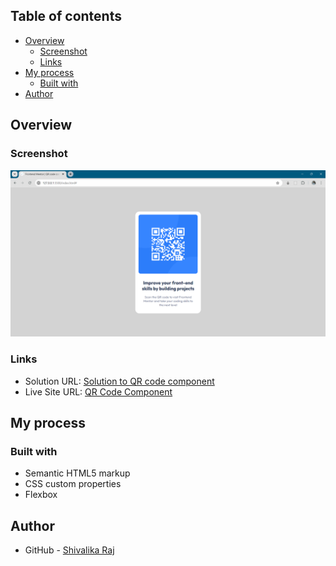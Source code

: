 ## Table of contents

- [Overview](#overview)
  - [Screenshot](#screenshot)
  - [Links](#links)
- [My process](#my-process)
  - [Built with](#built-with)
- [Author](#author)

## Overview

### Screenshot

![](./screenshot.png)

### Links

- Solution URL: [Solution to QR code component](https://github.com/shivalikaraj/Frontend/tree/main/qr-code-component)
- Live Site URL: [QR Code Component](https://qr-code-component-sr.netlify.app/)
## My process

### Built with

- Semantic HTML5 markup
- CSS custom properties
- Flexbox

## Author

- GitHub - [Shivalika Raj](https://github.com/shivalikaraj)

